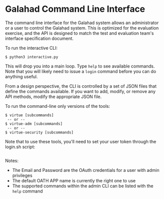 # Galahad Command Line Interface

The command line interface for the Galahad system allows an administrator or a user to
control the Galahad system. This is optimized for the evaluation exercise, and the API
is designed to match the test and evaluation team's interface specification document.

To run the interactive CLI:

```
$ python3 interactive.py
```

This will drop you into a main loop. Type `help` to see available commands. Note that you will likely need to issue a `login` command before you can do anything useful.

From a design perspective, the CLI is controlled by a set of JSON files that define the commands available. If you want to add, modify, or remove any API methods, modify the appropriate JSON file.

To run the command-line only versions of the tools:

```
$ virtue [subcommands]
 -- or --
$ virtue-adm [subcommands]
 -- or --
$ virtue-security [subcommands]
```

Note that to use these tools, you'll need to set your user token through the login.sh script:

```

```

Notes:

- The Email and Password are the OAuth credentials for a user with admin privileges
- The default OATH APP name is currently the right one to use
- The supported commands within the admin CLI can be listed with the `help` command
